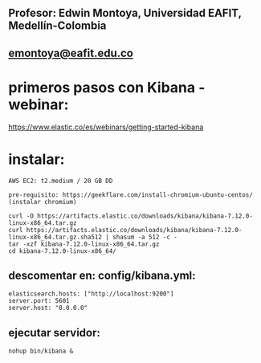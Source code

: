 ## Profesor: Edwin Montoya, Universidad EAFIT, Medellín-Colombia
## emontoya@eafit.edu.co

# primeros pasos con Kibana - webinar:

https://www.elastic.co/es/webinars/getting-started-kibana

# instalar:

    AWS EC2: t2.medium / 20 GB DD

    pre-requisito: https://geekflare.com/install-chromium-ubuntu-centos/ (instalar chromium)

    curl -O https://artifacts.elastic.co/downloads/kibana/kibana-7.12.0-linux-x86_64.tar.gz
    curl https://artifacts.elastic.co/downloads/kibana/kibana-7.12.0-linux-x86_64.tar.gz.sha512 | shasum -a 512 -c - 
    tar -xzf kibana-7.12.0-linux-x86_64.tar.gz
    cd kibana-7.12.0-linux-x86_64/

## descomentar en: config/kibana.yml:

    elasticsearch.hosts: ["http://localhost:9200"]
    server.port: 5601
    server.host: "0.0.0.0"

## ejecutar servidor:

    nohup bin/kibana &
